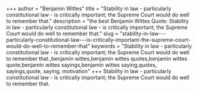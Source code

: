 +++
author = "Benjamin Wittes"
title = "Stability in law - particularly constitutional law - is critically important; the Supreme Court would do well to remember that."
description = "the best Benjamin Wittes Quote: Stability in law - particularly constitutional law - is critically important; the Supreme Court would do well to remember that."
slug = "stability-in-law---particularly-constitutional-law---is-critically-important-the-supreme-court-would-do-well-to-remember-that"
keywords = "Stability in law - particularly constitutional law - is critically important; the Supreme Court would do well to remember that.,benjamin wittes,benjamin wittes quotes,benjamin wittes quote,benjamin wittes sayings,benjamin wittes saying,quotes, sayings,quote, saying, motivation"
+++
Stability in law - particularly constitutional law - is critically important; the Supreme Court would do well to remember that.
